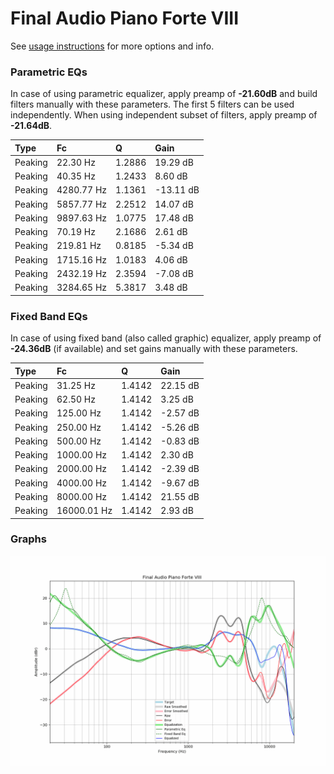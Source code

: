 # Final Audio Piano Forte VIII
See [usage instructions](https://github.com/jaakkopasanen/AutoEq#usage) for more options and info.

### Parametric EQs
In case of using parametric equalizer, apply preamp of **-21.60dB** and build filters manually
with these parameters. The first 5 filters can be used independently.
When using independent subset of filters, apply preamp of **-21.64dB**.

| Type    | Fc         |      Q | Gain      |
|:--------|:-----------|:-------|:----------|
| Peaking | 22.30 Hz   | 1.2886 | 19.29 dB  |
| Peaking | 40.35 Hz   | 1.2433 | 8.60 dB   |
| Peaking | 4280.77 Hz | 1.1361 | -13.11 dB |
| Peaking | 5857.77 Hz | 2.2512 | 14.07 dB  |
| Peaking | 9897.63 Hz | 1.0775 | 17.48 dB  |
| Peaking | 70.19 Hz   | 2.1686 | 2.61 dB   |
| Peaking | 219.81 Hz  | 0.8185 | -5.34 dB  |
| Peaking | 1715.16 Hz | 1.0183 | 4.06 dB   |
| Peaking | 2432.19 Hz | 2.3594 | -7.08 dB  |
| Peaking | 3284.65 Hz | 5.3817 | 3.48 dB   |

### Fixed Band EQs
In case of using fixed band (also called graphic) equalizer, apply preamp of **-24.36dB**
(if available) and set gains manually with these parameters.

| Type    | Fc          |      Q | Gain     |
|:--------|:------------|:-------|:---------|
| Peaking | 31.25 Hz    | 1.4142 | 22.15 dB |
| Peaking | 62.50 Hz    | 1.4142 | 3.25 dB  |
| Peaking | 125.00 Hz   | 1.4142 | -2.57 dB |
| Peaking | 250.00 Hz   | 1.4142 | -5.26 dB |
| Peaking | 500.00 Hz   | 1.4142 | -0.83 dB |
| Peaking | 1000.00 Hz  | 1.4142 | 2.30 dB  |
| Peaking | 2000.00 Hz  | 1.4142 | -2.39 dB |
| Peaking | 4000.00 Hz  | 1.4142 | -9.67 dB |
| Peaking | 8000.00 Hz  | 1.4142 | 21.55 dB |
| Peaking | 16000.01 Hz | 1.4142 | 2.93 dB  |

### Graphs
![](./Final%20Audio%20Piano%20Forte%20VIII.png)